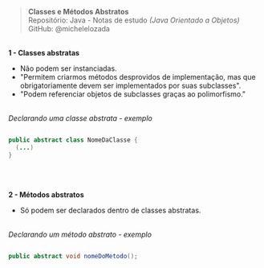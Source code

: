 > **Classes e Métodos Abstratos**     
> Repositório: Java - Notas de estudo *(Java Orientado a Objetos)*    
> GitHub: @michelelozada
&nbsp;
     
&nbsp;      
**1 - Classes abstratas**  
 - Não podem ser instanciadas.  
 - "Permitem criarmos métodos desprovidos de implementação, mas que obrigatoriamente devem ser implementados por suas subclasses".  
 - "Podem referenciar objetos de subclasses graças ao polimorfismo."  
&nbsp;    

*Declarando uma classe abstrata - exemplo*
```java

public abstract class NomeDaClasse {
  (...)
}
```
&nbsp;
     
&nbsp;    
**2 - Métodos abstratos**  
 - Só podem ser declarados dentro de classes abstratas.  
&nbsp;    

*Declarando um método abstrato - exemplo*
```java

public abstract void nomeDoMetodo();
```